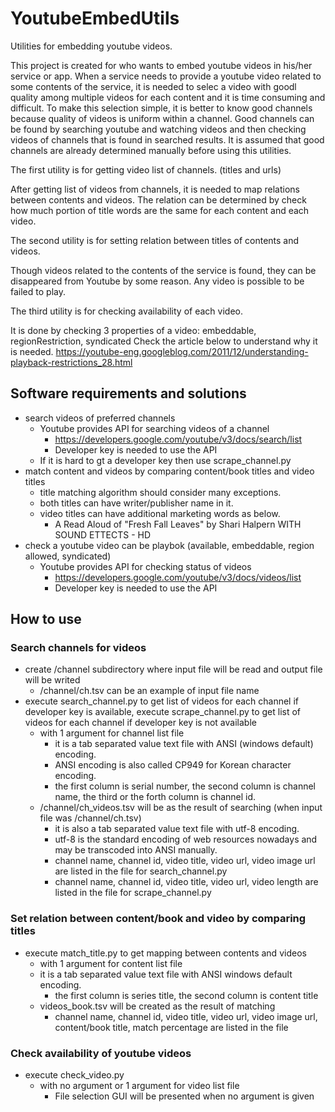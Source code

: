 # YoutubeEmbedUtils
Utilities for embedding youtube videos.

This project is created for who wants to embed youtube videos in his/her service or app.
When a service needs to provide a youtube video related to some contents of the service, it is needed to selec a video with goodl quality among multiple videos for each content and it is time consuming and difficult.
To make this selection simple, it is better to know good channels because quality of videos is uniform within a channel.
Good channels can be found by searching youtube and watching videos and then checking videos of channels that is found in searched results.
It is assumed that good channels are already determined manually before using this utilities.

The first utility is for getting video list of channels. (titles and urls)

After getting list of videos from channels, it is needed to map relations between contents and videos.
The relation can be determined by check how much portion of title words are the same for each content and each video.

The second utility is for setting relation between titles of contents and videos.

Though videos related to the contents of the service is found, they can be disappeared from Youtube by some reason.
Any video is possible to be failed to play.

The third utility is for checking availability of each video.

It is done by checking 3 properties of a video: embeddable, regionRestriction, syndicated
Check the article below to understand why it is needed.
https://youtube-eng.googleblog.com/2011/12/understanding-playback-restrictions_28.html

## Software requirements and solutions
* search videos of preferred channels
  * Youtube provides API for searching videos of a channel
    * https://developers.google.com/youtube/v3/docs/search/list
    * Developer key is needed to use the API
  * If it is hard to gt a developer key then use scrape_channel.py
* match content and videos by comparing content/book titles and video titles
  * title matching algorithm should consider many exceptions. 
  * both titles can have writer/publisher name in it.
  * video titles can have additional marketing words as below.
    * A Read Aloud of "Fresh Fall Leaves" by Shari Halpern WITH SOUND ETTECTS - HD
* check a youtube video can be playbok (available, embeddable, region allowed, syndicated)
  * Youtube provides API for checking status of videos
    * https://developers.google.com/youtube/v3/docs/videos/list
    * Developer key is needed to use the API

## How to use
### Search channels for videos
* create /channel subdirectory where input file will be read and output file will be writed
  * /channel/ch.tsv can be an example of input file name
* execute search_channel.py to get list of videos for each channel if developer key is available, execute scrape_channel.py to get list of videos for each channel if developer key is not available
  * with 1 argument for channel list file
    * it is a tab separated value text file with ANSI (windows default) encoding.
    * ANSI encoding is also called CP949 for Korean character encoding.
    * the first column is serial number, the second column is channel name, the third or the forth column is channel id.
  * /channel/ch_videos.tsv will be as the result of searching (when input file was /channel/ch.tsv) 
    * it is also a tab separated value text file with utf-8 encoding.
    * utf-8 is the standard encoding of web resources nowadays and may be transcoded into ANSI manually.
    * channel name, channel id, video title, video url, video image url are listed in the file for search_channel.py
    * channel name, channel id, video title, video url, video length are listed in the file for scrape_channel.py
    
### Set relation between content/book and video by comparing titles
* execute match_title.py to get mapping between contents and videos
  * with 1 argument for content list file
  * it is a tab separated value text file with ANSI windows default encoding.
    * the first column is series title, the second column is content title
  * videos_book.tsv will be created as the result of matching
    * channel name, channel id, video title, video url, video image url, content/book title, match percentage are listed in the file
    
### Check availability of youtube videos
* execute check_video.py
  * with no argument or 1 argument for video list file
    * File selection GUI will be presented when no argument is given
